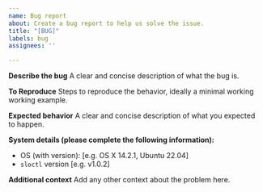 ```yaml
---
name: Bug report
about: Create a bug report to help us solve the issue.
title: "[BUG]"
labels: bug
assignees: ''

---
```


**Describe the bug**
A clear and concise description of what the bug is.

**To Reproduce**
Steps to reproduce the behavior, ideally a minimal working working example.

**Expected behavior**
A clear and concise description of what you expected to happen.

**System details (please complete the following information):**
 - OS (with version): [e.g. OS X 14.2.1, Ubuntu 22.04]
 - `sloctl` version [e.g. v1.0.2]

**Additional context**
Add any other context about the problem here.
